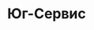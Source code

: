 --- 
title: "Юг-Сервис" 
site: "www.yugrealty.com" 
town: "Евпатория" 
tel: ["+38 (06569) 9-51-61"] 
address: "Россия, АР Крым, г. Евпатория, просп. Ленина 51/50 оф.18" 
mail: "" 
--- 